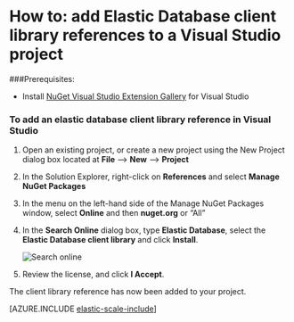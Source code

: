 <properties 
	pageTitle="Add Azure SQL DB Elastic Scale References to a Visual Studio Project" 
	description="How to add .NET references for Elastic Scale APIs to Visual Studio projects using Nuget." 
	services="sql-database" 
	documentationCenter="" 
	manager="jeffreyg" 
	authors="sidneyh" 
	editor=""/>

<tags
	ms.service="sql-database"
	ms.date="07/24/2015"
	wacn.date=""/>

# How to: add Elastic Database client library references to a Visual Studio project 

###Prerequisites: 

- Install [NuGet Visual Studio Extension Gallery](http://docs.nuget.org/docs/start-here/installing-nuget) for Visual Studio 

### To add an elastic database client library reference in Visual Studio 

1. Open an existing project, or create a new project using the New Project dialog box located at **File** --> **New** --> **Project** 
2. In the Solution Explorer, right-click on **References** and select **Manage NuGet Packages**
3. In the menu on the left-hand side of the Manage NuGet Packages window, select **Online** and then **nuget.org** or “All” 
4. In the **Search Online** dialog box, type **Elastic Database**, select the **Elastic Database client library** and click **Install**.

	![Search online][1]
4. Review the license, and click **I Accept**. 

The client library reference has now been added to your project. 

[AZURE.INCLUDE [elastic-scale-include](../includes/elastic-scale-include.md)]

<!--Image references-->
[1]: ./media/sql-database-elastic-scale-add-references-visual-studio/search-online.png
<!--anchors--> 